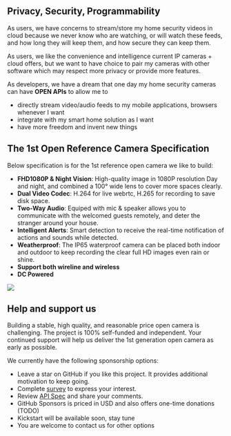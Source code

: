 ## Privacy, Security, Programmability

As users, we have concerns to stream/store my home security videos in cloud because we never know who are watching, or will watch these feeds, and how long they will keep them, and how secure they can keep them.

As users, we like the convenience and intelligence current IP cameras + cloud offers, but we want to have choice to pair my cameras with other software which may respect more privacy or provide more features.

As developers, we have a dream that one day my home security cameras can have **OPEN APIs** to allow me to
- directly stream video/audio feeds to my mobile applications, browsers whenever I want
- integrate with my smart home solution as I want
- have more freedom and invent new things

## The 1st Open Reference Camera Specification

Below specification is for the 1st reference open camera we like to build:
 - **FHD1080P & Night Vision**: High-quality image in 1080P resolution Day and night, and combined a 100° wide lens to cover more spaces clearly.
 - **Dual Video Codec**: H.264 for live webrtc, H.265 for recording to save disk space.
 - **Two-Way Audio**: Equiped with mic & speaker allows you to communicate with the welcomed guests remotely, and deter the stranger around your house.
 - **Intelligent Alerts**: Smart detection to receive the real-time notification of actions and sounds while detected.
 - **Weatherproof**: The IP65 waterproof camera can be placed both indoor and outdoor to keep recording the clear full HD images even rain or shine.
 - **Support both wireline and wireless**
 - **DC Powered**

 ![](/image/camera_poc.png)

 ## Help and support us

Building a stable, high quality, and reasonable price open camera is challenging. The project is 100% self-funded and independent. Your continued support will help us deliver the 1st generation open camera as early as possible.

We currently have the following sponsorship options:

- Leave a star on GitHub if you like this project. It provides additional motivation to keep going.
- Complete [survey](https://opencameras.github.io/page/survey) to express your interest.
- Review [API Spec](http://opencameras.github.io/api) and share your comments.
- GitHub Sponsors is priced in USD and also offers one-time donations (TODO)
- Kickstart will be available soon, stay tune
- You are welcome to contact us for other options